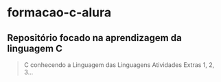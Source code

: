# formacao-c-alura
## Repositório focado na aprendizagem da linguagem C
> C conhecendo a Linguagem das Linguagens
> Atividades Extras 1, 2, 3...